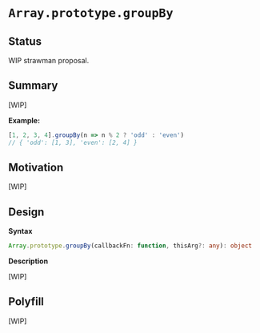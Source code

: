 # `Array.prototype.groupBy`

## Status

WIP strawman proposal.

## Summary

[WIP]

**Example:**

```js
[1, 2, 3, 4].groupBy(n => n % 2 ? 'odd' : 'even')
// { 'odd': [1, 3], 'even': [2, 4] }
```

## Motivation

[WIP]

## Design

**Syntax**

```ts
Array.prototype.groupBy(callbackFn: function, thisArg?: any): object
```

**Description**

[WIP]

## Polyfill

[WIP]
